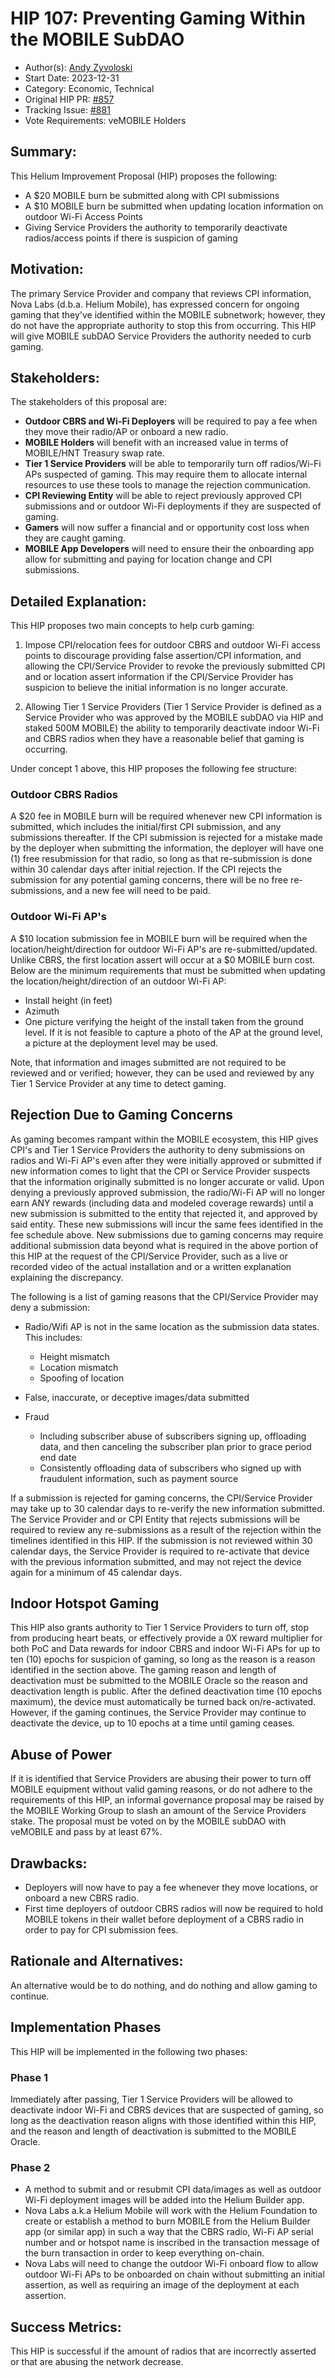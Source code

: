 # HIP 107: Preventing Gaming Within the MOBILE SubDAO

- Author(s): [Andy Zyvoloski](https://github.com/heatedlime) 
- Start Date: 2023-12-31
- Category: Economic, Technical
- Original HIP PR: [#857](https://github.com/helium/HIP/pull/857)
- Tracking Issue: [#881](https://github.com/helium/HIP/issues/881)
- Vote Requirements: veMOBILE Holders

## Summary:
This Helium Improvement Proposal (HIP) proposes the following:

- A $20 MOBILE burn be submitted along with CPI submissions
- A $10 MOBILE burn be submitted when updating location information on outdoor Wi-Fi Access Points
- Giving Service Providers the authority to temporarily deactivate radios/access points if there is suspicion of gaming


## Motivation:
The primary Service Provider and company that reviews CPI information, Nova Labs (d.b.a. Helium Mobile), has expressed concern for ongoing gaming that they've identified within the MOBILE subnetwork; however, they do not have the appropriate authority to stop this from occurring. This HIP will give MOBILE subDAO Service Providers the authority needed to curb gaming. 

## Stakeholders:
The stakeholders of this proposal are:

- **Outdoor CBRS and Wi-Fi Deployers** will be required to pay a fee when they move their radio/AP or onboard a new radio.
- **MOBILE Holders** will benefit with an increased value in terms of MOBILE/HNT Treasury swap rate.
- **Tier 1 Service Providers** will be able to temporarily turn off radios/Wi-Fi APs suspected of gaming. This may require them to allocate internal resources to use these tools to manage the rejection communication.
- **CPI Reviewing Entity** will be able to reject previously approved CPI submissions and or outdoor Wi-Fi deployments if they are suspected of gaming.
- **Gamers** will now suffer a financial and or opportunity cost loss when they are caught gaming.
- **MOBILE App Developers** will need to ensure their the onboarding app allow for submitting and paying for location change and CPI submissions.


## Detailed Explanation:
This HIP proposes two main concepts to help curb gaming:

1. Impose CPI/relocation fees for outdoor CBRS and outdoor Wi-Fi access points to discourage providing false assertion/CPI information, and allowing the CPI/Service Provider to revoke the previously submitted CPI and or location assert information if the CPI/Service Provider has suspicion to believe the initial information is no longer accurate.


2. Allowing Tier 1 Service Providers (Tier 1 Service Provider is defined as a Service Provider who was approved by the MOBILE subDAO via HIP and staked 500M MOBILE) the ability to temporarily deactivate indoor Wi-Fi and CBRS radios when they have a reasonable belief that gaming is occurring. 


Under concept 1 above, this HIP proposes the following fee structure:

### Outdoor CBRS Radios
A $20 fee in MOBILE burn will be required whenever new CPI information is submitted, which includes the initial/first CPI submission, and any submissions thereafter. If the CPI submission is rejected for a mistake made by the deployer when submitting the information, the deployer will have one (1) free resubmission for that radio, so long as that re-submission is done within 30 calendar days after initial rejection. If the CPI rejects the submission for any potential gaming concerns, there will be no free re-submissions, and a new fee will need to be paid. 

### Outdoor Wi-Fi AP's
A $10 location submission fee in MOBILE burn will be required when the location/height/direction for outdoor Wi-Fi AP's are re-submitted/updated. Unlike CBRS, the first location assert will occur at a $0 MOBILE burn cost. Below are the minimum requirements that must be submitted when updating the location/height/direction of an outdoor Wi-Fi AP:

- Install height (in feet)
- Azimuth
- One picture verifying the height of the install taken from the ground level. If it is not feasible to capture a photo of the AP at the ground level, a picture at the deployment level may be used.

Note, that information and images submitted are not required to be reviewed and or verified; however, they can be used and reviewed by any Tier 1 Service Provider at any time to detect gaming. 

## Rejection Due to Gaming Concerns
As gaming becomes rampant within the MOBILE ecosystem, this HIP gives CPI's and Tier 1 Service Providers the authority to deny submissions on radios and Wi-Fi AP's even after they were initially approved or submitted if new information comes to light that the CPI or Service Provider suspects that the information originally submitted is no longer accurate or valid. Upon denying a previously approved submission, the radio/Wi-Fi AP will no longer earn ANY rewards (including data and modeled coverage rewards) until a new submission is submitted to the entity that rejected it, and approved by said entity. These new submissions will incur the same fees identified in the fee schedule above. New submissions due to gaming concerns may require additional submission data beyond what is required in the above portion of this HIP at the request of the CPI/Service Provider, such as a live or recorded video of the actual installation and or a written explanation explaining the discrepancy. 

The following is a list of gaming reasons that the CPI/Service Provider may deny a submission:

- Radio/Wifi AP is not in the same location as the submission data states. This includes:
    - Height mismatch
    - Location mismatch
    - Spoofing of location


- False, inaccurate, or deceptive images/data submitted

- Fraud
    - Including subscriber abuse of subscribers signing up, offloading data, and then canceling the subscriber plan prior to grace period end date
    - Consistently offloading data of subscribers who signed up with fraudulent information, such as payment source

If a submission is rejected for gaming concerns, the CPI/Service Provider may take up to 30 calendar days to re-verify the new information submitted. The Service Provider and or CPI Entity that rejects submissions will be required to review any re-submissions as a result of the rejection within the timelines identified in this HIP. If the submission is not reviewed within 30 calendar days, the Service Provider is required to re-activate that device with the previous information submitted, and may not reject the device again for a minimum of 45 calendar days.

## Indoor Hotspot Gaming
This HIP also grants authority to Tier 1 Service Providers to turn off, stop from producing heart beats, or effectively provide a 0X reward multiplier for both PoC and Data rewards for indoor CBRS and indoor Wi-Fi APs for up to ten (10) epochs for suspicion of gaming, so long as the reason is a reason identified in the section above. The gaming reason and length of deactivation must be submitted to the MOBILE Oracle so the reason and deactivation length is public. After the defined deactivation time (10 epochs maximum), the device must automatically be turned back on/re-activated. However, if the gaming continues, the Service Provider may continue to deactivate the device, up to 10 epochs at a time until gaming ceases.    

## Abuse of Power
If it is identified that Service Providers are abusing their power to turn off MOBILE equipment without valid gaming reasons, or do not adhere to the requirements of this HIP, an informal governance proposal may be raised by the MOBILE Working Group to slash an amount of the Service Providers stake. The proposal must be voted on by the MOBILE subDAO with veMOBILE and pass by at least 67%.

## Drawbacks:
 - Deployers will now have to pay a fee whenever they move locations, or onboard a new CBRS radio.
 - First time deployers of outdoor CBRS radios will now be required to hold MOBILE tokens in their wallet before deployment of a CBRS radio in order to pay for CPI submission fees.

## Rationale and Alternatives:
An alternative would be to do nothing, and do nothing and allow gaming to continue. 


## Implementation Phases
This HIP will be implemented in the following two phases:

### Phase 1
Immediately after passing, Tier 1 Service Providers will be allowed to deactivate indoor Wi-Fi and CBRS devices that are suspected of gaming, so long as the deactivation reason aligns with those identified within this HIP, and the reason and length of deactivation is submitted to the MOBILE Oracle.

### Phase 2
- A method to submit and or resubmit CPI data/images as well as outdoor Wi-Fi deployment images will be added into the Helium Builder app.
- Nova Labs a.k.a Helium Mobile will work with the Helium Foundation to create or establish a method to burn MOBILE from the Helium Builder app (or similar app) in such a way that the CBRS radio, Wi-Fi AP serial number and or hotspot name is inscribed in the transaction message of the burn transaction in order to keep everything on-chain.
- Nova Labs will need to change the outdoor Wi-Fi onboard flow to allow outdoor Wi-Fi APs to be onboarded on chain without submitting an initial assertion, as well as requiring an image of the deployment at each assertion.


## Success Metrics: 
This HIP is successful if the amount of radios that are incorrectly asserted or that are abusing the network decrease.
